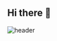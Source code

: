 ## Hi there 👋

![header](https://capsule-render.vercel.app/api?type=rect&color=random&height=100&section=header&text=0000miiin%20GITHUB&fontSize=50)
